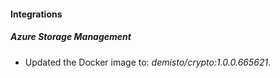 
#### Integrations

##### Azure Storage Management

- Updated the Docker image to: *demisto/crypto:1.0.0.665621*.
